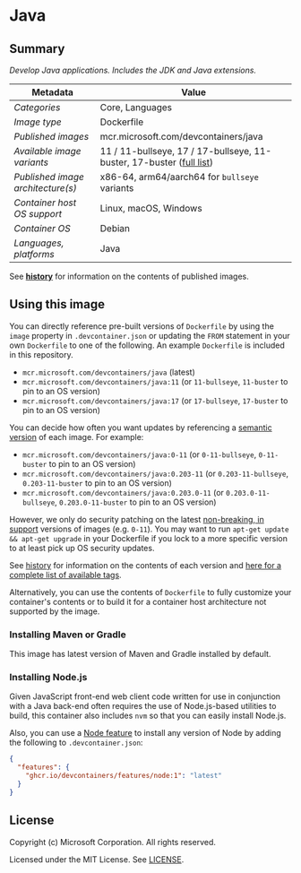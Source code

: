 # Java

## Summary

*Develop Java applications. Includes the JDK and Java extensions.*

| Metadata | Value |  
|----------|-------|
| *Categories* | Core, Languages |
| *Image type* | Dockerfile |
| *Published images* | mcr.microsoft.com/devcontainers/java |
| *Available image variants* | 11 / 11-bullseye, 17 / 17-bullseye, 11-buster, 17-buster ([full list](https://mcr.microsoft.com/v2/devcontainers/java/tags/list)) |
| *Published image architecture(s)* | x86-64, arm64/aarch64 for `bullseye` variants |
| *Container host OS support* | Linux, macOS, Windows |
| *Container OS* | Debian |
| *Languages, platforms* | Java |

See **[history](history)** for information on the contents of published images.

## Using this image

You can directly reference pre-built versions of `Dockerfile` by using the `image` property in `.devcontainer.json` or updating the `FROM` statement in your own  `Dockerfile` to one of the following. An example `Dockerfile` is included in this repository.

- `mcr.microsoft.com/devcontainers/java` (latest)
- `mcr.microsoft.com/devcontainers/java:11` (or `11-bullseye`, `11-buster` to pin to an OS version)
- `mcr.microsoft.com/devcontainers/java:17` (or `17-bullseye`, `17-buster` to pin to an OS version)

You can decide how often you want updates by referencing a [semantic version](https://semver.org/) of each image. For example:

- `mcr.microsoft.com/devcontainers/java:0-11` (or `0-11-bullseye`, `0-11-buster` to pin to an OS version)
- `mcr.microsoft.com/devcontainers/java:0.203-11` (or `0.203-11-bullseye`, `0.203-11-buster` to pin to an OS version)
- `mcr.microsoft.com/devcontainers/java:0.203.0-11` (or `0.203.0-11-bullseye`, `0.203.0-11-buster` to pin to an OS version)

However, we only do security patching on the latest [non-breaking, in support](https://github.com/microsoft/vscode-dev-containers/issues/532) versions of images (e.g. `0-11`). You may want to run `apt-get update && apt-get upgrade` in your Dockerfile if you lock to a more specific version to at least pick up OS security updates.

See [history](history) for information on the contents of each version and [here for a complete list of available tags](https://mcr.microsoft.com/v2/devcontainers/java/tags/list).

Alternatively, you can use the contents of `Dockerfile` to fully customize your container's contents or to build it for a container host architecture not supported by the image.

### Installing Maven or Gradle

This image has latest version of Maven and Gradle installed by default.

### Installing Node.js

Given JavaScript front-end web client code written for use in conjunction with a Java back-end often requires the use of Node.js-based utilities to build, this container also includes `nvm` so that you can easily install Node.js.

Also, you can use a [Node feature](https://github.com/devcontainers/features/tree/main/src/node) to install any version of Node by adding the following to `.devcontainer.json`:

```json
{
  "features": {
    "ghcr.io/devcontainers/features/node:1": "latest"
  }
}
```

## License

Copyright (c) Microsoft Corporation. All rights reserved.

Licensed under the MIT License. See [LICENSE](https://github.com/devcontainers/images/blob/main/LICENSE).
